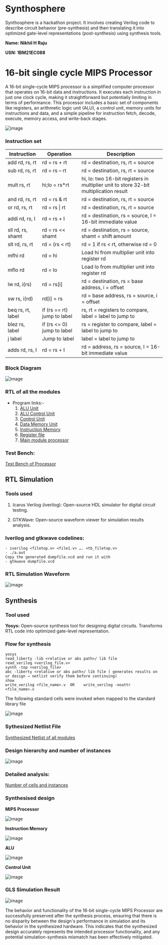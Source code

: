 # Synthosphere
Synthosphere is a hackathon project. It involves creating Verilog code to describe circuit behavior (pre-synthesis) and then translating it into optimized gate-level representations (post-synthesis) using synthesis tools. 

__Name: Nikhil H Raju__

__USN: 1BM21EC088__
# 16-bit single cycle MIPS Processor

A 16-bit single-cycle MIPS processor is a simplified computer processor that operates on 16-bit data and instructions. It executes each instruction in just one clock cycle, making it straightforward but potentially limiting in terms of performance. This processor includes a basic set of components like registers, an arithmetic logic unit (ALU), a control unit, memory units for instructions and data, and a simple pipeline for instruction fetch, decode, execute, memory access, and write-back stages.

![image](https://github.com/Nikhilthecodr/Synthosphere_Nikhil/assets/111330348/a8701511-3670-47b0-8841-65e8528316db)

### Instruction set

| Instruction       | Operation                   | Description                                                                           |
| ----------------- | --------------------------- | ------------------------------------------------------------------------------------- |
| add rd, rs, rt    | rd = rs + rt                | rd = destination, rs, rt = source                                                     |
| sub rd, rs, rt    | rd = rs – rt                | rd = destination, rs, rt = source                                                     |
| mult rs, rt       | hi;lo = rs*rt               | hi, lo: two 16-bit registers in multiplier unit to store 32-bit multiplication result |
| and rd, rs, rt    | rd = rs & rt                | rd = destination, rs, rt = source                                                     |
| or rd, rs, rt     | rd = rs \| rt               | rd = destination, rs, rt = source                                                     |
| addi rd, rs, I    | rd = rs + I                 | rd = destination, rs = source, I = 16-bit immediate value                             |
| sll rd, rs, shamt | rd = rs << shamt            | rd = destination, rs = source, shamt = shift amount                                   |
| slt rd, rs, rt    | rd = (rs < rt)              | rd = 1 if rs < rt, otherwise rd = 0                                                   |
| mfhi rd           | rd = hi                     | Load hi from multiplier unit into register rd                                         |
| mflo rd           | rd = lo                     | Load lo from multiplier unit into register rd                                         |
| lw rd, i(rs)      | rd = rs[i]                  | rd = destination, rs = base address, i = offset                                       |
| sw rs, i(rd)      | rd[i] = rs                  | rd = base address, rs = source, i = offset                                            |
| beq rs, rt, label | if (rs == rt) jump to label | rs, rt = registers to compare, label = label to jump to                               |
| blez rs, label    | if (rs <= 0) jump to label  | rs = register to compare, label = label to jump to                                    |
| j label           | Jump to label               | label = label to jump to                                                              |
| adds rd, rs, I    | rd = rs + I                 | rd = address, rs = source, I = 16-bit immediate value                                 |

### Block Diagram

![image](https://github.com/Nikhilthecodr/Synthosphere_Nikhil/assets/111330348/c362af84-479c-4c02-856f-5fd6fb52ec5a)

### RTL of all the modules
* Program links:-
     1. [ALU Unit](https://github.com/Nikhilthecodr/Synthosphere_Nikhil/blob/main/alu.v)
     3. [ALU Control Unit](https://github.com/Nikhilthecodr/Synthosphere_Nikhil/blob/main/alu_unit.v)
     4. [Control Unit](https://github.com/Nikhilthecodr/Synthosphere_Nikhil/blob/main/control_unit.v)
     5. [Data Memory Unit](https://github.com/Nikhilthecodr/Synthosphere_Nikhil/blob/main/data_memory.v)
     6. [Instruction Memory](https://github.com/Nikhilthecodr/Synthosphere_Nikhil/blob/main/instruction.v)
     7. [Register file](https://github.com/Nikhilthecodr/Synthosphere_Nikhil/blob/main/register.v)
     8. [Main module processor](https://github.com/Nikhilthecodr/Synthosphere_Nikhil/blob/main/processor.v)

### Test Bench:

 [Test Bench of Processor](https://github.com/Nikhilthecodr/Synthosphere_Nikhil/blob/main/tb_processor.v)

## RTL Simulation

### Tools used

1. Icarus Verilog (iverilog): Open-source HDL simulator for digital circuit testing.

2. GTKWave: Open-source waveform viewer for simulation results analysis.

### Iverilog and gtkwave codelines:
```
- iverilog <filetop.v> <file1.v> …. <tb_filetop.v>
- ./a.out
Copy the generated dumpfile.vcd and run it with
- gtkwave dumpfile.vcd
```
### RTL Simulation Waveform

![image](https://github.com/Nikhilthecodr/Synthosphere_Nikhil/assets/111330348/3c411e04-21fd-4872-97a9-7020704dbbe3)

## Synthesis
### Tool used

__Yosys:__ Open-source synthesis tool for designing digital circuits. Transforms RTL code into optimized gate-level representation.

### Flow for synthesis
 ```
yosys
read_liberty -lib <relative or abs path>/ lib file 
read_verilog <verilog_file.v>
synth -top <verilog_file> 
abc -liberty <relative or abs path>/ lib file ( generates results on ur design → netlist verify them before continuing)
show 
write_verilog <file_name>.v  OR    write_verilog -noattr  <file_name>.v 
```

The following standard cells were invoked when mapped to the standard library file

![image](https://github.com/Nikhilthecodr/Synthosphere_Nikhil/assets/111330348/14767b66-45bd-4287-8688-77a6b5b714b1)

### Sythesized Netlist File

 [Synthesized Netlist of all modules](https://github.com/Nikhilthecodr/Synthosphere_Nikhil/blob/main/sythesized_netlist_processor.v)

### Design hierarchy and number of instances

![image](https://github.com/Nikhilthecodr/Synthosphere_Nikhil/assets/111330348/ba1ee7c5-0dbb-42b5-9d3a-87af3247e231)

### Detailed analysis:

[Number of cells and instances](https://github.com/Nikhilthecodr/Synthosphere_Nikhil/blob/main/Number_of_cells.txt)


### Synthesised design



__MIPS Processor__

![image](https://github.com/Nikhilthecodr/Synthosphere_Nikhil/assets/111330348/ba0d3909-ba86-4cec-8227-c51d2ce823f0)

__Instruction Memory__

![image](https://github.com/Nikhilthecodr/Synthosphere_Nikhil/assets/111330348/6b5eab0b-2b2c-4ccd-9895-cbeaceb3262d)


__ALU__

![image](https://github.com/Nikhilthecodr/Synthosphere_Nikhil/assets/111330348/d35d5b60-f0e3-4c98-9d93-321e5eeaf4df)


__Control Unit__

![image](https://github.com/Nikhilthecodr/Synthosphere_Nikhil/assets/111330348/127cb761-2b82-4719-b4a3-8e96471d92cf)


### GLS Simulation Result

![image](https://github.com/Nikhilthecodr/Synthosphere_Nikhil/assets/111330348/3448e83d-30a5-4cc9-9d45-4a04ab8aff5d)

The behavior and functionality of the 16-bit single-cycle MIPS Processor are successfully preserved after the synthesis process, ensuring that there is no disparity between the design's performance in simulation and its behavior in the synthesized hardware. This indicates that the synthesized design accurately represents the intended processor functionality, and any potential simulation-synthesis mismatch has been effectively mitigated.













